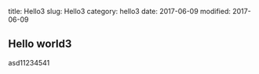 title: Hello3
slug: Hello3
category: hello3
date: 2017-06-09
modified: 2017-06-09

## Hello world3

asd11234541